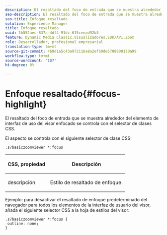 ```yaml
---
description: El resaltado del foco de entrada que se muestra alrededor del elemento de interfaz de uso del visor enfocado se controla con el selector de clases CSS.
seo-description: El resaltado del foco de entrada que se muestra alrededor del elemento de interfaz de uso del visor enfocado se controla con el selector de clases CSS.
seo-title: Enfoque resaltado
solution: Experience Manager
title: Enfoque resaltado
uuid: 1b552aec-837a-4df4-91dc-615ceead92b3
feature: Dynamic Media Classic,Visualizadores,SDK/API,Zoom
role: Desarrollador, profesional empresarial
translation-type: tm+mt
source-git-commit: 469d1a5c43a972116a8a2efb0de5708800130a99
workflow-type: tm+mt
source-wordcount: '107'
ht-degree: 0%

---
```



# Enfoque resaltado{#focus-highlight}

El resaltado del foco de entrada que se muestra alrededor del elemento de interfaz de uso del visor enfocado se controla con el selector de clases CSS.

<!--<a id="section_061E550C1C1D4DB2BD663A898895B38C"></a>-->

El aspecto se controla con el siguiente selector de clase CSS:

```
.s7basiczoomviewer *:focus
```

<table id="table_94EE3F5BBE4547C0B4943471CEE7EDE4"> 
 <thead> 
  <tr> 
   <th colname="col1" class="entry"> <p> CSS, propiedad </p> </th> 
   <th colname="col2" class="entry"> <p>Descripción </p> </th> 
  </tr> 
 </thead>
 <tbody> 
  <tr> 
   <td colname="col1"> <p> <span class="codeph"> descripción  </span> </p> </td> 
   <td colname="col2"> <p>Estilo de resaltado de enfoque. </p> </td> 
  </tr> 
 </tbody> 
</table>

Ejemplo: para desactivar el resaltado de enfoque predeterminado del navegador para todos los elementos de la interfaz de usuario del visor, añada el siguiente selector CSS a la hoja de estilos del visor:

```
.s7basiczoomviewer *:focus { 
 outline: none; 
}
```

